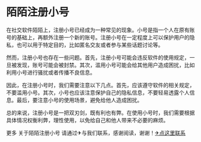# 陌陌注册小号

在社交软件陌陌上，注册小号已经成为一种常见的现象。小号是指一个人在原有账号的基础上，再额外注册一个新的账号。注册小号在一定程度上可以保护用户的隐私，也可以用于特定目的，比如匿名交友或者参与某些话题讨论等。

然而，注册小号也存在一些问题。首先，注册小号可能会违反软件的使用规定，一旦被发现，账号可能会被封禁。其次，滥用小号可能会给其他用户造成困扰，比如利用小号进行骚扰或者传播不良信息。

因此，在注册小号时，我们需要注意以下几点。首先，应该遵守软件的相关规定，不要滥用小号。其次，小号也应该注意保护自己的隐私信息，不要轻易透露个人信息。最后，要注意小号的使用场景，避免给他人造成困扰。

总的来说，注册小号是一把双刃剑，既有利也有弊。在使用小号时，我们需要根据具体情况权衡利弊，理性使用，以免给自己和他人带来不必要的麻烦。

更多 关于陌陌注册小号 请通过✈与我们联系，感谢阅读，谢谢！[✈点这里联系](https://gg.k02.cc)